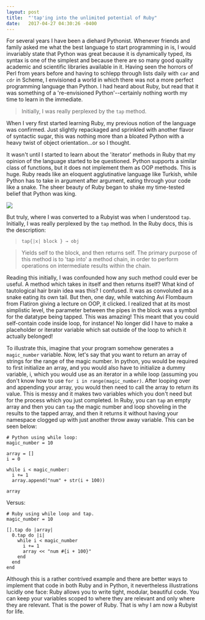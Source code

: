 ```yaml
---
layout: post
title:  "'tap'ing into the unlimited potential of Ruby"
date:   2017-04-27 04:30:26 -0400
---
```



For several years I have been a diehard Pythonist. Whenever friends and family asked me what the best language to start programming in is, I would invariably state that Python was great because it is dynamically typed, its syntax is one of the simplest and because there are so many good quality academic and scientific libraries available in it. Having seen the horrors of Perl from years before and having to schlepp through lists daily with `car` and `cdr` in Scheme, I envisioned a world in which there was not a more perfect programming language than Python. I had heard about Ruby, but read that it was something of a 're-envisioned Python'--certainly nothing worth my time to learn in the immediate.

> Initially, I was really perplexed by the `tap` method. 

When I very first started learning Ruby, my previous notion of the language was confirmed. Just slightly repackaged and sprinkled with another flavor of syntactic sugar, this was nothing more than a bloated Python with a heavy twist of object orientation...or so I thought.

It wasn't until I started to learn about the 'iterator' methods in Ruby that my opinion of the language started to be questioned. Python supports a similar class of functions, but it does not implement them as OOP methods. This is huge. Ruby reads like an eloquent agglutinative language like Turkish, while Python has to take in argument after argument, eating through your code like a snake. The sheer beauty of Ruby began to shake my time-tested belief that Python was king.

![](https://raw.githubusercontent.com/WilliamBarela/WilliamBarela.github.io/master/img/turkish-python-70.jpg)

But truly, where I was converted to a Rubyist was when I understood `tap`. Initially, I was really perplexed by the `tap` method. In the Ruby docs, this is the description:

>`tap{|x| block } → obj`

>Yields self to the block, and then returns self. The primary purpose of this method is to 'tap into' a method chain, in order to perform operations on intermediate results within the chain.

Reading this initially, I was confounded how any such method could ever be useful. A method which takes in itself and then returns itself? What kind of tautological hair brain idea was this? I confused. It was as convoluted as a snake eating its own tail. But then, one day, while watching Avi Flombaum from Flatiron giving a lecture on OOP, it clicked. I realized that at its most simplistic level, the parameter between the pipes in the block was a symbol for the datatype being tapped. This was amazing! This meant that you could self-contain code inside loop, for instance! No longer did I have to make a placeholder or iterator variable which sat outside of the loop to which it actually belonged! 

To illustrate this, imagine that your program somehow generates a `magic_number` variable. Now, let's say that you want to return an array of strings for the range of the magic number.  In python, you would be required to first initialize an array, and you would also have to initialize a dummy variable, i, which you would use as an iterator in a while loop (assuming you don't know how to use `for i in range(magic_number)`. After looping over and appending your array, you would then need to call the array to return its value. This is messy and it makes two variables which you don't need but for the process which you just completed. In Ruby, you can `tap` an empty array and then you can `tap` the magic number and loop shoveling in the results to the tapped array, and then it returns it without having your namespace clogged up with just another throw away variable. This can be seen below:

```
# Python using while loop:
magic_number = 10 

array = []
i = 0

while i < magic_number:
  i += 1
  array.append("num" + str(i + 100))

array
```

Versus:

```
# Ruby using while loop and tap.
magic_number = 10 

[].tap do |array|
  0.tap do |i|
    while i < magic_number
      i += 1
      array << "num #{i + 100}"
    end
  end
end
```

Although this is a rather contrived example and there are better ways to implement that code in both Ruby and in Python, it nevertheless illustrations lucidly one face: Ruby allows you to write tight, modular, beautiful code. You can keep your variables scoped to where they are relevant and only where they are relevant. That is the power of Ruby. That is why I am now a Rubyist for life.


